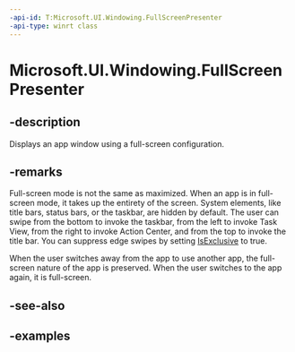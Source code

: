 ```yaml
---
-api-id: T:Microsoft.UI.Windowing.FullScreenPresenter
-api-type: winrt class
---
```


# Microsoft.UI.Windowing.FullScreenPresenter

<!--
public sealed class FullScreenPresenter : Microsoft.UI.Windowing.AppWindowPresenter
-->

## -description

Displays an app window using a full-screen configuration.

## -remarks

Full-screen mode is not the same as maximized. When an app is in full-screen mode, it takes up the entirety of the screen. System elements, like title bars, status bars, or the taskbar, are hidden by default. The user can swipe from the bottom to invoke the taskbar, from the left to invoke Task View, from the right to invoke Action Center, and from the top to invoke the title bar. You can suppress edge swipes by setting [IsExclusive](fullscreenpresenter_isexclusive.md) to true.

When the user switches away from the app to use another app, the full-screen nature of the app is preserved. When the user switches to the app again, it is full-screen.

## -see-also

## -examples
